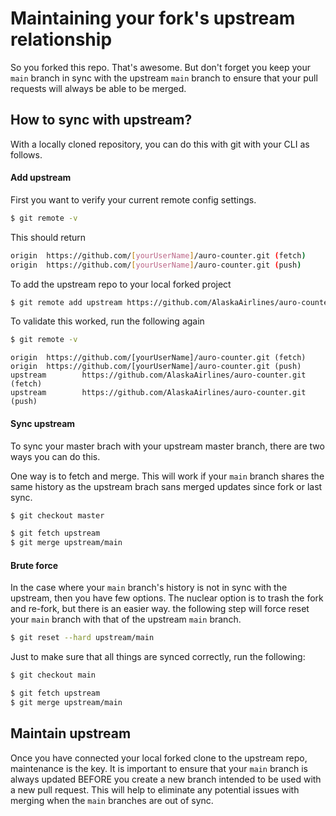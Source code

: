 # Maintaining your fork's upstream relationship

So you forked this repo. That's awesome. But don't forget you keep your `main` branch in sync with the upstream `main` branch to ensure that your pull requests will always be able to be merged.

## How to sync with upstream?

With a locally cloned repository, you can do this with git with your CLI as follows.

#### Add upstream

First you want to verify your current remote config settings.

```bash
$ git remote -v
```

This should return

```bash
origin  https://github.com/[yourUserName]/auro-counter.git (fetch)
origin  https://github.com/[yourUserName]/auro-counter.git (push)
```

To add the upstream repo to your local forked project

```bash
$ git remote add upstream https://github.com/AlaskaAirlines/auro-counter.git
```

To validate this worked, run the following again

```bash
$ git remote -v
```

```
origin  https://github.com/[yourUserName]/auro-counter.git (fetch)
origin  https://github.com/[yourUserName]/auro-counter.git (push)
upstream        https://github.com/AlaskaAirlines/auro-counter.git (fetch)
upstream        https://github.com/AlaskaAirlines/auro-counter.git (push)
```

#### Sync upstream

To sync your master brach with your upstream master branch, there are two ways you can do this.

One way is to fetch and merge. This will work if your `main` branch shares the same history as the upstream brach sans merged updates since fork or last sync.

```bash
$ git checkout master

$ git fetch upstream
$ git merge upstream/main
```

#### Brute force

In the case where your `main` branch's history is not in sync with the upstream, then you have few options. The nuclear option is to trash the fork and re-fork, but there is an easier way. the following step will force reset your `main` branch with that of the upstream `main` branch.

```bash
$ git reset --hard upstream/main
```

Just to make sure that all things are synced correctly, run the following:

```bash
$ git checkout main

$ git fetch upstream
$ git merge upstream/main
```

## Maintain upstream

Once you have connected your local forked clone to the upstream repo, maintenance is the key. It is important to ensure that your `main` branch is always updated BEFORE you create a new branch intended to be used with a new pull request. This will help to eliminate any potential issues with merging when the `main` branches are out of sync.
